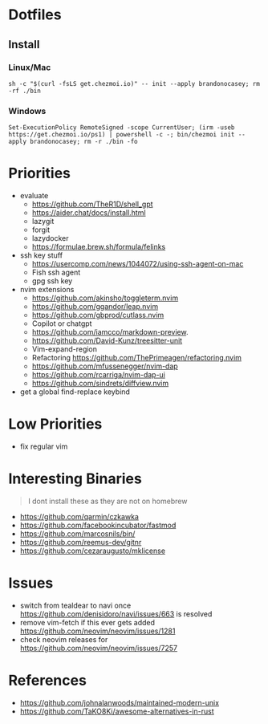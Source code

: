 # Dotfiles

## Install
### Linux/Mac
`sh -c "$(curl -fsLS get.chezmoi.io)" -- init --apply brandonocasey; rm -rf ./bin`
### Windows
`Set-ExecutionPolicy RemoteSigned -scope CurrentUser; (irm -useb https://get.chezmoi.io/ps1) | powershell -c -; bin/chezmoi init --apply brandonocasey; rm -r ./bin -fo`

# Priorities
* evaluate
    * https://github.com/TheR1D/shell_gpt
    * https://aider.chat/docs/install.html
    * lazygit
    * forgit
    * lazydocker
    * https://formulae.brew.sh/formula/felinks
* ssh key stuff
    * https://usercomp.com/news/1044072/using-ssh-agent-on-mac
    * Fish ssh agent
    * gpg ssh key
* nvim extensions
    * https://github.com/akinsho/toggleterm.nvim
    * https://github.com/ggandor/leap.nvim
    * https://github.com/gbprod/cutlass.nvim
    * Copilot or chatgpt
    * https://github.com/iamcco/markdown-preview.
    * https://github.com/David-Kunz/treesitter-unit
    * Vim-expand-region
    * Refactoring https://github.com/ThePrimeagen/refactoring.nvim
    * https://github.com/mfussenegger/nvim-dap
    * https://github.com/rcarriga/nvim-dap-ui
    * https://github.com/sindrets/diffview.nvim
* get a global find-replace keybind

# Low Priorities
* fix regular vim

# Interesting Binaries
> I dont install these as they are not on homebrew

* https://github.com/qarmin/czkawka
* https://github.com/facebookincubator/fastmod
* https://github.com/marcosnils/bin/
* https://github.com/reemus-dev/gitnr
* https://github.com/cezaraugusto/mklicense

# Issues
* switch from tealdear to navi once https://github.com/denisidoro/navi/issues/663 is resolved
* remove vim-fetch if this ever gets added https://github.com/neovim/neovim/issues/1281
* check neovim releases for https://github.com/neovim/neovim/issues/7257

# References
* https://github.com/johnalanwoods/maintained-modern-unix
* https://github.com/TaKO8Ki/awesome-alternatives-in-rust
